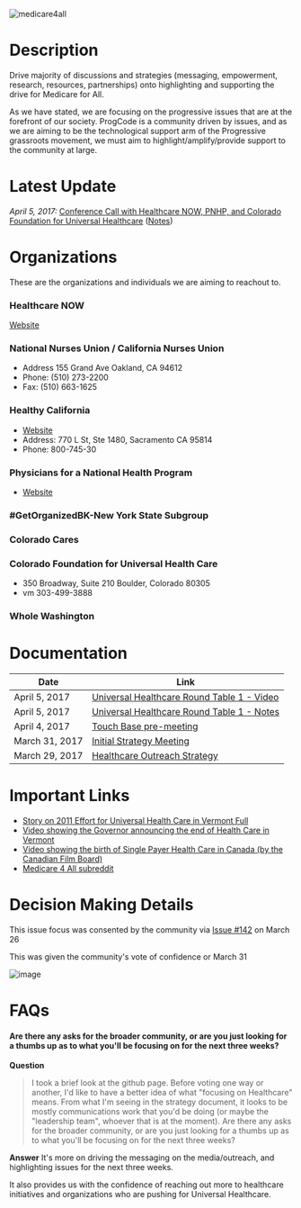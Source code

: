 ![medicare4all](https://cloud.githubusercontent.com/assets/25762075/24736320/4b05779e-1a55-11e7-8b41-a60ba7df1007.png)

# Description

Drive majority of discussions and strategies (messaging, empowerment, research, resources, partnerships) onto highlighting and supporting the drive for Medicare for All.

As we have stated, we are focusing on the progressive issues that are at the forefront of our society. ProgCode is a community driven by issues, and as we are aiming to be the technological support arm of the Progressive grassroots movement, we must aim to highlight/amplify/provide support to the community at large.

# Latest Update

*April 5, 2017:* [Conference Call with Healthcare NOW, PNHP, and Colorado Foundation for Universal Healthcare](https://www.youtube.com/watch?v=d5mDyTeMCeU) ([Notes](https://progco.de/healthcare-mtg-1-notes))

# Organizations

These are the organizations and individuals we are aiming to reachout to.

### Healthcare NOW

[Website](https://www.healthcare-now.org)

### National Nurses Union / California Nurses Union

* Address 155 Grand Ave Oakland, CA 94612
* Phone: (510) 273-2200 
* Fax: (510) 663-1625

### Healthy California  

* [Website](https://healthycaliforniacampaign.org/)
* Address: 770 L St, Ste 1480, Sacramento CA 95814  
* Phone: 800-745-30

### Physicians for a National Health Program

* [Website](http://www.pnhp.org/about/contact-us)

### #GetOrganizedBK-New York State Subgroup

### Colorado Cares

### Colorado Foundation for Universal Health Care

* 350 Broadway, Suite 210 Boulder, Colorado 80305
* vm 303-499-3888

### Whole Washington

# Documentation



| Date | Link |
|-- |-- |
| April 5, 2017 | [Universal Healthcare Round Table 1 - Video](https://www.youtube.com/watch?v=d5mDyTeMCeU)
| April 5, 2017 | [Universal Healthcare Round Table 1 - Notes](https://progco.de/healthcare-mtg-1-notes)
| April 4, 2017 | [Touch Base pre-meeting](https://docs.google.com/a/progcode.org/document/d/1Vr32bYZbIxwGd8LX9xd4R5f7oHChQTay27HR5zJsvjo/edit?usp=sharing) |
| March 31, 2017 | [Initial Strategy Meeting](https://docs.google.com/document/d/10J9eIeICO1ot3d9K1G645RUb7xarMxR1ujj7qITTp04/edit) |
| March 29, 2017 | [Healthcare Outreach Strategy](https://docs.google.com/document/d/1Nv1gjrTVcflSfVsTMQGx9JIG5iDB1dFwofxPTjz09QI/edit#heading=h.nmlr3xpdvlkn) |

# Important Links

* [Story on 2011 Effort for Universal Health Care in Vermont Full](http://www.pnhp.org/news/2015/january/what-happened-in-vermont-implications-of-the-pullback-from-single-payer)
* [Video showing the Governor announcing the end of Health Care in Vermont](http://www.orcamedia.net/show/green-mountain-health-care-plan-december-17-2014%20http://www.sevendaysvt.com/OffMessage/archives/2014/12/17/in-striking-reversal-shumlin-abandons-single-payer-reforms)
* [Video showing the birth of Single Payer Health Care in Canada (by the Canadian Film Board)](https://www.youtube.com/watch?v=tG9pNoUwtT4)
* [Medicare 4 All subreddit](https://www.reddit.com/r/MedicareForAll/)

# Decision Making Details

This issue focus was consented by the community via [Issue #142](https://github.com/ProgressiveCoders/functions/issues/142) on March 26

This was given the community's vote of confidence or March 31

![image](https://cloud.githubusercontent.com/assets/25762075/24584615/fe7b4654-1740-11e7-96c6-dfcb94699137.png)
 
# FAQs

#### Are there any asks for the broader community, or are you just looking for a thumbs up as to what you'll be focusing on for the next three weeks?

**Question**
> I took a brief look at the github page.  Before voting one way or another, I'd like to have a better idea of what "focusing on Healthcare" means.  From what I'm seeing in the strategy document, it looks to be mostly communications work that you'd be doing (or maybe the "leadership team", whoever that is at the moment).  Are there any asks for the broader community, or are you just looking for a thumbs up as to what you'll be focusing on for the next three weeks?

**Answer** 
It's more on driving the messaging on the media/outreach, and highlighting issues for the next three weeks. 

It also provides us with the confidence of reaching out more to healthcare initiatives and organizations who are pushing for Universal Healthcare. 